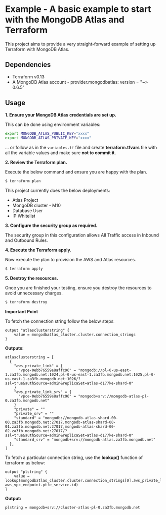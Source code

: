 # Example - A basic example to start with the MongoDB Atlas and Terraform

This project aims to provide a very straight-forward example of setting up Terraform with MongoDB Atlas.


## Dependencies

* Terraform v0.13
* A MongoDB Atlas account - provider.mongodbatlas: version = "~> 0.6.5"

## Usage

**1\. Ensure your MongoDB Atlas credentials are set up.**

This can be done using environment variables:

```bash
export MONGODB_ATLAS_PUBLIC_KEY="xxxx"
export MONGODB_ATLAS_PRIVATE_KEY="xxxx"
```

... or follow as in the `variables.tf` file and create **terraform.tfvars** file with all the variable values and make sure **not to commit it**.

**2\. Review the Terraform plan.**

Execute the below command and ensure you are happy with the plan.

``` bash
$ terraform plan
```
This project currently does the below deployments:

- Atlas Project
- MongoDB cluster - M10
- Database User
- IP Whitelist

**3\. Configure the security group as required.**

The security group in this configuration allows All Traffic access in Inbound and Outbound Rules.

**4\. Execute the Terraform apply.**

Now execute the plan to provision the AWS and Atlas resources.

``` bash
$ terraform apply
```

**5\. Destroy the resources.**

Once you are finished your testing, ensure you destroy the resources to avoid unnecessary charges.

``` bash
$ terraform destroy
```

**Important Point**

To fetch the connection string follow the below steps:
```
output "atlasclusterstring" {
    value = mongodbatlas_cluster.cluster.connection_strings
}
```
**Outputs:**
```
atlasclusterstring = [
  {
    "aws_private_link" = {
      "vpce-0ebb76559e8affc96" = "mongodb://pl-0-us-east-1.za3fb.mongodb.net:1024,pl-0-us-east-1.za3fb.mongodb.net:1025,pl-0-us-east-1.za3fb.mongodb.net:1026/?ssl=true&authSource=admin&replicaSet=atlas-d177ke-shard-0"
    }
    "aws_private_link_srv" = {
      "vpce-0ebb76559e8affc96" = "mongodb+srv://mongodb-atlas-pl-0.za3fb.mongodb.net"
    }
    "private" = ""
    "private_srv" = ""
    "standard" = "mongodb://mongodb-atlas-shard-00-00.za3fb.mongodb.net:27017,mongodb-atlas-shard-00-01.za3fb.mongodb.net:27017,mongodb-atlas-shard-00-02.za3fb.mongodb.net:27017/?ssl=true&authSource=admin&replicaSet=atlas-d177ke-shard-0"
    "standard_srv" = "mongodb+srv://mongodb-atlas.za3fb.mongodb.net"
  },
]
```

To fetch a particular connection string, use the **lookup()** function of terraform as below:

```
output "plstring" {
    value = lookup(mongodbatlas_cluster.cluster.connection_strings[0].aws_private_link_srv, aws_vpc_endpoint.ptfe_service.id)
}
```
**Output:**
```
plstring = mongodb+srv://cluster-atlas-pl-0.za3fb.mongodb.net
```

